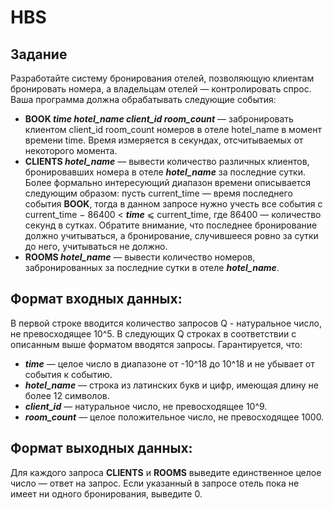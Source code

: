 # HBS

## Задание

Разработайте систему бронирования отелей, позволяющую клиентам бронировать номера, а владельцам отелей — контролировать спрос. Ваша программа должна обрабатывать следующие события:

- **BOOK *time hotel_name client_id room_count*** — забронировать клиентом client_id room_count номеров в отеле hotel_name в момент времени time. Время измеряется в секундах, отсчитываемых от некоторого момента.
- **CLIENTS *hotel_name*** — вывести количество различных клиентов, бронировавших номера в отеле ***hotel_name*** за последние сутки. Более формально интересующий диапазон времени описывается следующим образом: пусть current_time — время последнего события **BOOK**, тогда в данном запросе нужно учесть все события с current_time − 86400 < ***time*** ⩽ current_time, где 86400 — количество секунд в сутках. Обратите внимание, что последнее бронирование должно учитываться, а бронирование, случившееся ровно за сутки до него, учитываться не должно.
- **ROOMS *hotel_name*** — вывести количество номеров, забронированных за последние сутки в отеле ***hotel_name***.

## Формат входных данных:

В первой строке вводится количество запросов Q - натуральное число, не превосходящее 10^5. В следующих Q строках в соответствии с описанным выше форматом вводятся запросы. Гарантируется, что:

- ***time*** — целое число в диапазоне от -10^18 до 10^18 и не убывает от события к событию.
- ***hotel_name*** — строка из латинских букв и цифр, имеющая длину не более 12 символов.
- ***client_id*** — натуральное число, не превосходящее 10^9.
- ***room_count*** — целое положительное число, не превосходящее 1000.

## Формат выходных данных:

Для каждого запроса **CLIENTS** и **ROOMS** выведите единственное целое число — ответ на запрос. Если указанный в запросе отель пока не имеет ни одного бронирования, выведите 0.